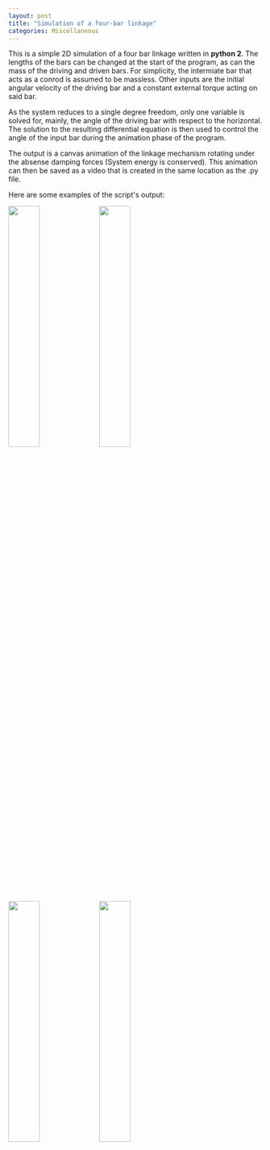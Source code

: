 ```yaml
---
layout: post
title: "Simulation of a four-bar linkage"
categories: Miscellaneous
---
```


This is a simple 2D simulation of a four bar linkage written in __python 2__. The lengths of the bars can be changed at the start of the program, as can the mass of the driving and driven bars. For simplicity, the intermiate bar that acts as a conrod is assumed to be massless. Other inputs are the initial angular velocity of the driving bar and a constant external torque acting on said bar. 

As the system reduces to a single degree freedom, only one variable is solved for, mainly, the angle of the driving bar with respect to the horizontal. The solution to the resulting differential equation is then used to control the angle of the input bar during the animation phase of the program. 

The output is a canvas animation of the linkage mechanism rotating under the absense damping forces (System energy is conserved). This animation can then be saved as a video that is created in the same location as the .py file. 

Here are some examples of the script's output:

<img src = "example_pics/short_bar_anim.gif" width = "35%" height = "35%"> <img src = "example_pics/short_graph.png" width = "35%" height = "35%">

<img src = "example_pics/long_bar_anim.gif" width = "35%" height = "35%"> <img src = "example_pics/long_graph.png" width = "35%" height = "35%">

